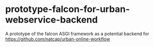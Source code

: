 # prototype-falcon-for-urban-webservice-backend
A prototype of the falcon ASGI framework as a potential backend for https://github.com/natcap/urban-online-workflow
